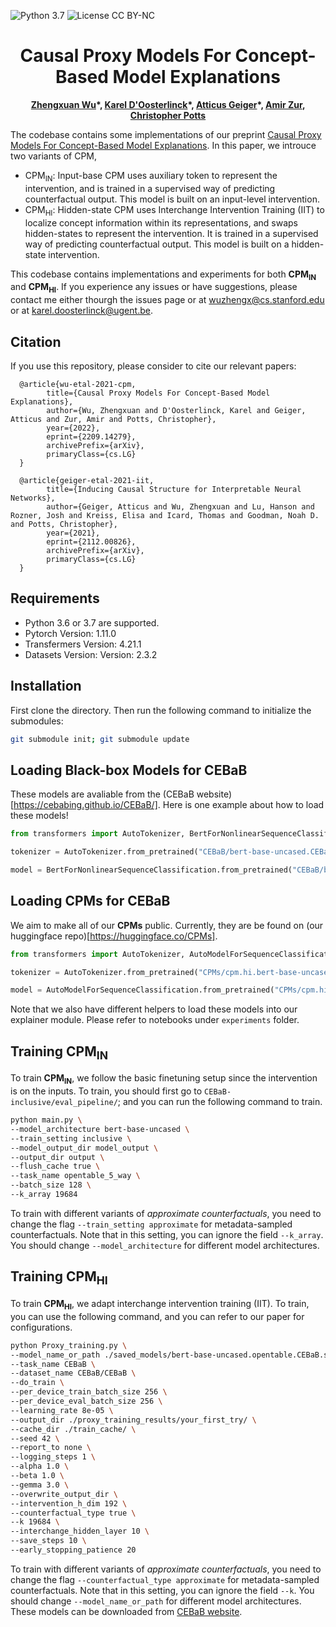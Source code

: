 ![Python 3.7](https://img.shields.io/badge/python-3.7-blueviolet.svg?style=plastic)
![License CC BY-NC](https://img.shields.io/badge/license-MIT-05b502.svg?style=plastic)

<h1 align="center">
  <b>Causal Proxy Models For Concept-Based Model Explanations</b>
</h1>

<p align="center">
  <b><a href="https://nlp.stanford.edu/~wuzhengx/">Zhengxuan Wu</a>*, <a href="https://www.kareldoosterlinck.com/">Karel D'Oosterlinck</a>*, <a href="https://atticusg.github.io/">Atticus Geiger</a>*, <a href="https://www.linkedin.com/in/amir-zur-a924ba187/">Amir Zur</a>, <a href="https://web.stanford.edu/~cgpotts/">Christopher Potts</a></b></span>
</p>

The codebase contains some implementations of our preprint [Causal Proxy Models For Concept-Based Model Explanations](https://arxiv.org/abs/2209.14279). In this paper, we introuce two variants of CPM, 
* CPM<sub>IN</sub>: Input-base CPM uses auxiliary token to represent the intervention, and is trained in a supervised way of predicting counterfactual output. This model is built on an input-level intervention.
* CPM<sub>HI</sub>: Hidden-state CPM uses Interchange Intervention Training (IIT) to localize concept information within its representations, and swaps hidden-states to represent the intervention. It is trained in a supervised way of predicting counterfactual output. This model is built on a hidden-state intervention.

This codebase contains implementations and experiments for both **CPM<sub>IN</sub>** and **CPM<sub>HI</sub>**. If you experience any issues or have suggestions, please contact me either thourgh the issues page or at wuzhengx@cs.stanford.edu or at karel.doosterlinck@ugent.be. 

## Citation
If you use this repository, please consider to cite our relevant papers:
```stex
  @article{wu-etal-2021-cpm,
        title={Causal Proxy Models For Concept-Based Model Explanations}, 
        author={Wu, Zhengxuan and D'Oosterlinck, Karel and Geiger, Atticus and Zur, Amir and Potts, Christopher},
        year={2022},
        eprint={2209.14279},
        archivePrefix={arXiv},
        primaryClass={cs.LG}
  }

  @article{geiger-etal-2021-iit,
        title={Inducing Causal Structure for Interpretable Neural Networks}, 
        author={Geiger, Atticus and Wu, Zhengxuan and Lu, Hanson and Rozner, Josh and Kreiss, Elisa and Icard, Thomas and Goodman, Noah D. and Potts, Christopher},
        year={2021},
        eprint={2112.00826},
        archivePrefix={arXiv},
        primaryClass={cs.LG}
  }
```

## Requirements
- Python 3.6 or 3.7 are supported.
- Pytorch Version: 1.11.0
- Transfermers Version: 4.21.1
- Datasets Version: Version: 2.3.2


## Installation
First clone the directory. Then run the following command to initialize the submodules:

```bash
git submodule init; git submodule update
```

## Loading Black-box Models for CEBaB
These models are avaliable from the (CEBaB website)[https://cebabing.github.io/CEBaB/]. Here is one example about how to load these models!

```python
from transformers import AutoTokenizer, BertForNonlinearSequenceClassification

tokenizer = AutoTokenizer.from_pretrained("CEBaB/bert-base-uncased.CEBaB.sa.5-class.exclusive.seed_42")

model = BertForNonlinearSequenceClassification.from_pretrained("CEBaB/bert-base-uncased.CEBaB.sa.5-class.exclusive.seed_42")
```

## Loading **CPMs** for CEBaB
We aim to make all of our **CPMs** public. Currently, they are be found on (our huggingface repo)[https://huggingface.co/CPMs].

```python
from transformers import AutoTokenizer, AutoModelForSequenceClassification

tokenizer = AutoTokenizer.from_pretrained("CPMs/cpm.hi.bert-base-uncased.layer.10.size.192")

model = AutoModelForSequenceClassification.from_pretrained("CPMs/cpm.hi.bert-base-uncased.layer.10.size.192")
```

Note that we also have different helpers to load these models into our explainer module. Please refer to notebooks under `experiments` folder.

## Training **CPM<sub>IN</sub>**

To train **CPM<sub>IN</sub>**, we follow the basic finetuning setup since the intervention is on the inputs. To train, you should first go to `CEBaB-inclusive/eval_pipeline/`; and you can run the following command to train.

```bash
python main.py \
--model_architecture bert-base-uncased \
--train_setting inclusive \
--model_output_dir model_output \
--output_dir output \
--flush_cache true \
--task_name opentable_5_way \
--batch_size 128 \
--k_array 19684
```

To train with different variants of *approximate counterfactuals*, you need to change the flag `--train_setting approximate` for metadata-sampled counterfactuals. Note that in this setting, you can ignore the field `--k_array`. You should change `--model_architecture` for different model architectures.

## Training **CPM<sub>HI</sub>**

To train **CPM<sub>HI</sub>**, we adapt interchange intervention training (IIT). To train, you can use the following command, and you can refer to our paper for configurations.

```bash
python Proxy_training.py \
--model_name_or_path ./saved_models/bert-base-uncased.opentable.CEBaB.sa.5-class.exclusive.seed_42/ \
--task_name CEBaB \
--dataset_name CEBaB/CEBaB \
--do_train \
--per_device_train_batch_size 256 \
--per_device_eval_batch_size 256 \
--learning_rate 8e-05 \
--output_dir ./proxy_training_results/your_first_try/ \
--cache_dir ./train_cache/ \
--seed 42 \
--report_to none \
--logging_steps 1 \
--alpha 1.0 \
--beta 1.0 \
--gemma 3.0 \
--overwrite_output_dir \
--intervention_h_dim 192 \
--counterfactual_type true \
--k 19684 \
--interchange_hidden_layer 10 \
--save_steps 10 \
--early_stopping_patience 20
```
To train with different variants of *approximate counterfactuals*, you need to change the flag `--counterfactual_type approximate` for metadata-sampled counterfactuals. Note that in this setting, you can ignore the field `--k`. You should change `--model_name_or_path` for different model architectures. These models can be downloaded from [CEBaB website](https://cebabing.github.io/CEBaB/).

